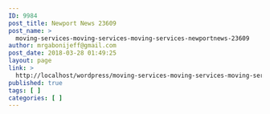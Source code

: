 ```yaml
---
ID: 9984
post_title: Newport News 23609
post_name: >
  moving-services-moving-services-moving-services-newportnews-23609
author: mrgabonijeff@gmail.com
post_date: 2018-03-28 01:49:25
layout: page
link: >
  http://localhost/wordpress/moving-services-moving-services-moving-services-newportnews-23609/
published: true
tags: [ ]
categories: [ ]
---
```

